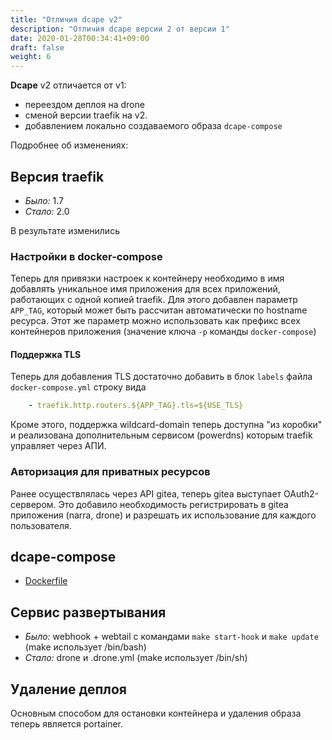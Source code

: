 ```yaml
---
title: "Отличия dcape v2"
description: "Отличия dcape версии 2 от версии 1"
date: 2020-01-28T00:34:41+09:00
draft: false
weight: 6
---
```


**Dcape** v2 отличается от v1:
* переездом деплоя на drone
* сменой версии traefik на v2.
* добавлением локально создаваемого образа `dcape-compose`

Подробнее об изменениях:

## Версия traefik

* *Было:* 1.7
* *Стало:* 2.0

В результате изменились

### Настройки в docker-compose

Теперь для привязки настроек к контейнеру необходимо в имя добавлять уникальное имя приложения для всех приложений, работающих с одной копией traefik. Для этого добавлен параметр `APP_TAG`, который может быть рассчитан автоматически по hostname ресурса. Этот же параметр можно использовать как префикс всех контейнеров приложения (значение ключа `-p` команды `docker-compose`)

#### Поддержка TLS

Теперь для добавления TLS достаточно добавить в блок `labels` файла `docker-compose.yml` строку вида

```docker-compose.yml
    - traefik.http.routers.${APP_TAG}.tls=${USE_TLS}
```

Кроме этого, поддержка wildcard-domain теперь доступна "из коробки" и реализована дополнительным сервисом (powerdns) которым traefik управляет через АПИ.

### Авторизация для приватных ресурсов

Ранее осуществлялась через API gitea, теперь gitea выступает OAuth2-сервером. Это добавило необходимость регистрировать в gitea приложения (narra, drone) и разрешать их использование для каждого пользователя.

## dcape-compose

* [Dockerfile](https://github.com/dopos/dcape/blob/v2/apps/drone/Dockerfile)

## Сервис развертывания

* *Было:* webhook + webtail с командами `make start-hook` и `make update` (make использует /bin/bash)
* *Стало:* drone и .drone.yml (make использует /bin/sh)

## Удаление деплоя

Основным способом для остановки контейнера и удаления образа теперь является portainer.
